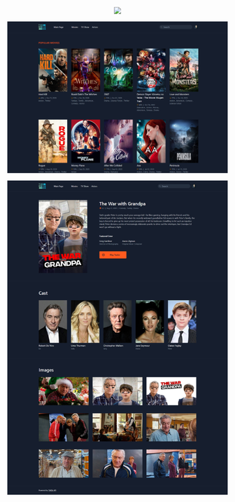 <p align="center"><a href="https://laravel.com" target="_blank"><img src="https://raw.githubusercontent.com/laravel/art/master/logo-lockup/5%20SVG/2%20CMYK/1%20Full%20Color/laravel-logolockup-cmyk-red.svg" width="400"></a></p>

![main page](https://github.com/tomicato/TMDB-Popular-Movies/blob/main/Movie-App.png)

![detail page](https://github.com/tomicato/TMDB-Popular-Movies/blob/main/Movie-App-Detail.png)
